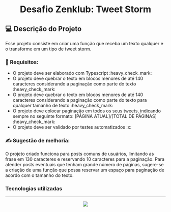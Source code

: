 <h1 align="center"> Desafio Zenklub: Tweet Storm </h1>

## 💻 Descrição do Projeto

Esse projeto consiste em criar uma função que receba um texto qualquer e o transforme em
um tipo de tweet storm.

### 📝 Requisitos:

<ul>
  <li>O projeto deve ser elaborado com Typescript :heavy_check_mark:</li> 
  <li>O projeto deve quebrar o texto em blocos menores de até 140 caracteres considerando a paginação como parte do texto :heavy_check_mark:</li>
  <li>O projeto deve quebrar o texto em blocos menores de até 140 caracteres considerando a paginação como parte do texto para qualquer tamanho de texto :heavy_check_mark:</li>
  <li>O projeto deve colocar paginação em todos os seus tweets, indicando sempre no seguinte formato: [PÁGINA ATUAL]/[TOTAL DE PÁGINAS] :heavy_check_mark:</li>
  <li> O projeto deve ser validado por testes automatizados :x:</li>
</ul>

### ✍ Sugestão de melhoria:

O projeto criado funciona para posts comuns de usuários, limitando as frase em 130 caracteres e reservando 10 caracteres para a paginação. Para atender posts eventuais que tenham grande número de páginas, sugere-se a criação de uma função que possa reservar um espaço para paginação de acordo com o tamanho do texto.

### Tecnologias utilizadas 

---

<p align="center">
  <a href="https://github.com/flaviafogaca" ><img src="https://github.githubassets.com/images/icons/emoji/octocat.png"></a>
</p>